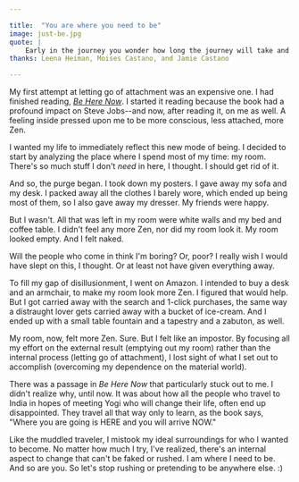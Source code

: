 ```yaml
---

title:  "You are where you need to be"
image: just-be.jpg
quote: |
    Early in the journey you wonder how long the journey will take and whether you will make it in this lifetime. Later you will see that where you are going is HERE and you will arrive NOW...so you stop asking.” ― Ram Dass
thanks: Leena Heiman, Moises Castano, and Jamie Castano

--- 
```


My first attempt at letting go of attachment was an expensive one. I had finished reading, *[Be Here Now]()*. I started it reading because the book had a profound impact on Steve Jobs--and now, after reading it, on me as well. A feeling inside pressed upon me to be more conscious, less attached, more Zen. 

I wanted my life to immediately reflect this new mode of being. I decided to start by analyzing the place where I spend most of my time: my room. There's so much stuff I don't *need* in here, I thought. I should get rid of it. 

And so, the purge began. I took down my posters. I gave away my sofa  and my desk. I packed away all the clothes I barely wore, which ended up being most of them, so I also gave away my dresser. My friends were happy. 

But I wasn't. All that was left in my room were white walls and my bed and coffee table. I didn't feel any more Zen, nor did my room look it. My room looked empty. And I felt naked. 

Will the people who come in think I'm boring? Or, poor? I really wish I would have slept on this, I thought. Or at least not have given everything away.

To fill my gap of disillusionment, I went on Amazon. I intended to buy a desk and an armchair, to make my room look more Zen. I figured that would help. But I got carried away with the search and 1-click purchases, the same way a distraught lover gets carried away with a bucket of ice-cream. And I ended up with a small table fountain and a tapestry and a zabuton, as well. 

My room, now, felt more Zen. Sure. But I felt like an impostor. By focusing all my effort on the external result (emptying out my room) rather than the internal process (letting go of attachment), I lost sight of what I set out to accomplish (overcoming my dependence on the material world).

There was a passage in *Be Here Now* that particularly stuck out to me. I didn't realize why, until now. It was about how all the people who travel to India in hopes of meeting Yogi who will change their life, often end up disappointed. They travel all that way only to learn, as the book says, "Where you are going is HERE and you will arrive NOW." 

Like the muddled traveler, I mistook my ideal surroundings for who I wanted to become. No matter how much I try, I've realized, there's an internal aspect to change that can't be faked or rushed. I am where I need to be. And so are you. So let's stop rushing or pretending to be anywhere else. :)



[Be Here Now]: http://www.amazon.com/Be-Here-Now-Ram-Dass/dp/0517543052/ref=sr_1_1?ie=UTF8&qid=1458877302&sr=8-1&keywords=be+here+now








